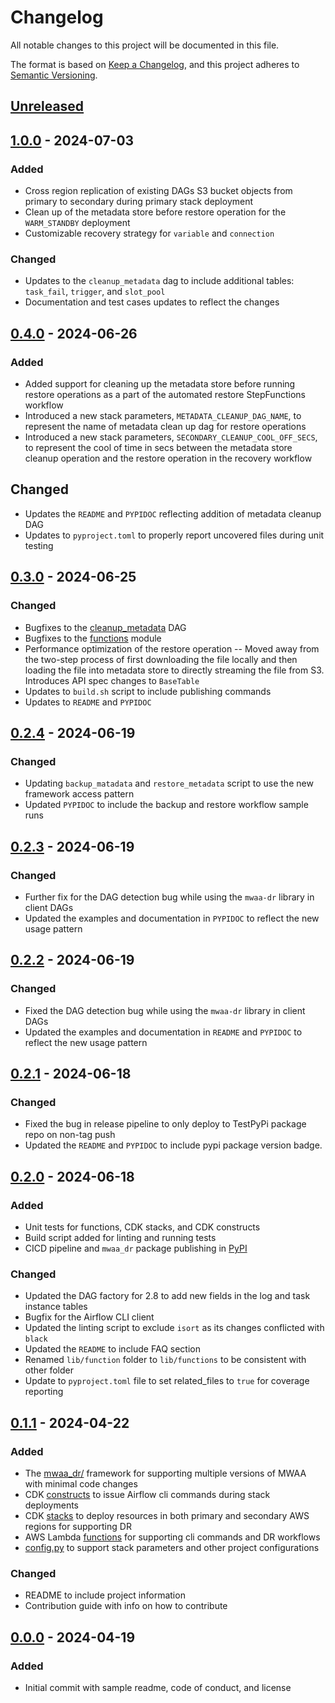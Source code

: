 # Changelog

All notable changes to this project will be documented in this file.

The format is based on [Keep a Changelog](https://keepachangelog.com/en/1.1.0/),
and this project adheres to [Semantic Versioning](https://semver.org/spec/v2.0.0.html).

## [Unreleased]

## [1.0.0] - 2024-07-03
### Added
- Cross region replication of existing DAGs S3 bucket objects from primary to secondary during primary stack deployment
- Clean up of the metadata store before restore operation for the `WARM_STANDBY` deployment
- Customizable recovery strategy for `variable` and `connection`

### Changed
- Updates to the `cleanup_metadata` dag to include additional tables: `task_fail`, `trigger`, and `slot_pool`
- Documentation and test cases updates to reflect the changes

## [0.4.0] - 2024-06-26
### Added
- Added support for cleaning up the metadata store before running restore operations as a part of the automated restore StepFunctions workflow
- Introduced a new stack parameters, `METADATA_CLEANUP_DAG_NAME`, to represent the name of metadata clean up dag for restore operations
- Introduced a new stack parameters, `SECONDARY_CLEANUP_COOL_OFF_SECS`, to represent the cool of time in secs between the metadata store cleanup operation and the restore operation in the recovery workflow

## Changed
- Updates the `README` and `PYPIDOC` reflecting addition of metadata cleanup DAG
- Updates to `pyproject.toml` to properly report uncovered files during unit testing

## [0.3.0] - 2024-06-25
### Changed
- Bugfixes to the [cleanup_metadata](assets/dags/mwaa_dr/cleanup_metadata.py) DAG
- Bugfixes to the [functions](lib/functions/) module
- Performance optimization of the restore operation -- Moved away from the two-step process of first downloading the file locally and then loading the file into metadata store to directly streaming the file from S3. Introduces API spec changes to `BaseTable`
- Updates to `build.sh` script to include publishing commands
- Updates to `README` and `PYPIDOC`

## [0.2.4] - 2024-06-19
### Changed
- Updating `backup_matadata` and `restore_metadata` script to use the new framework access pattern
- Updated `PYPIDOC` to include the backup and restore workflow sample runs


## [0.2.3] - 2024-06-19
### Changed
- Further fix for the DAG detection bug while using the `mwaa-dr` library in client DAGs
- Updated the examples and documentation in `PYPIDOC` to reflect the new usage pattern


## [0.2.2] - 2024-06-19
### Changed
- Fixed the DAG detection bug while using the `mwaa-dr` library in client DAGs
- Updated the examples and documentation in `README` and `PYPIDOC` to reflect the new usage pattern


## [0.2.1] - 2024-06-18
### Changed
- Fixed the bug in release pipeline to only deploy to TestPyPi package repo on non-tag push
- Updated the `README` and `PYPIDOC` to include pypi package version badge.


## [0.2.0] - 2024-06-18
### Added
- Unit tests for functions, CDK stacks, and CDK constructs
- Build script added for linting and running tests
- CICD pipeline and `mwaa_dr` package publishing in [PyPI](https://pypi.org/project/mwaa-dr/)

### Changed
- Updated the DAG factory for 2.8 to add new fields in the log and task instance tables
- Bugfix for the Airflow CLI client
- Updated the linting script to exclude `isort` as its changes conflicted with `black`
- Updated the `README` to include FAQ section
- Renamed `lib/function` folder to `lib/functions` to be consistent with other folder
- Update to `pyproject.toml` file to set related_files to `true` for coverage reporting

## [0.1.1] - 2024-04-22
### Added

- The [mwaa_dr/](assets/dags/mwaa_dr/) framework for supporting multiple versions of MWAA
 with minimal code changes
- CDK [constructs](lib/constructs/) to issue Airflow cli commands during stack deployments
- CDK [stacks](lib/stacks/) to deploy resources in both primary and secondary AWS regions
 for supporting DR
- AWS Lambda [functions](lib/function/) for supporting cli commands and DR workflows
- [config.py](./config.py) to support stack parameters and other project configurations

### Changed

- README to include project information
- Contribution guide with info on how to contribute


## [0.0.0] - 2024-04-19

### Added

- Initial commit with sample readme, code of conduct, and license


[unreleased]: https://github.com/aws-samples/mwaa-disaster-recovery/compare/v1.0.0...HEAD
[1.0.0]: https://github.com/aws-samples/mwaa-disaster-recovery/compare/v0.4.0...v1.0.0
[0.4.0]: https://github.com/aws-samples/mwaa-disaster-recovery/compare/v0.3.0...v0.4.0
[0.3.0]: https://github.com/aws-samples/mwaa-disaster-recovery/compare/v0.2.4...v0.3.0
[0.2.4]: https://github.com/aws-samples/mwaa-disaster-recovery/compare/v0.2.3...v0.2.4
[0.2.3]: https://github.com/aws-samples/mwaa-disaster-recovery/compare/v0.2.2...v0.2.3
[0.2.2]: https://github.com/aws-samples/mwaa-disaster-recovery/compare/v0.2.1...v0.2.2
[0.2.1]: https://github.com/aws-samples/mwaa-disaster-recovery/compare/v0.2.0...v0.2.1
[0.2.0]: https://github.com/aws-samples/mwaa-disaster-recovery/compare/v0.1.1...v0.2.0
[0.1.1]: https://github.com/aws-samples/mwaa-disaster-recovery/compare/v0.0.0...v0.1.1
[0.0.0]: https://github.com/aws-samples/mwaa-disaster-recovery/releases/tag/v0.0.0
